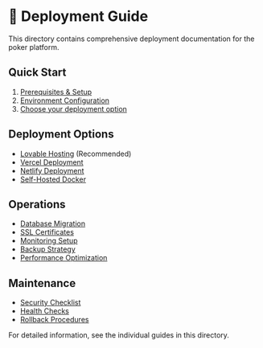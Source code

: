 
# 🚀 Deployment Guide

This directory contains comprehensive deployment documentation for the poker platform.

## Quick Start

1. [Prerequisites & Setup](./prerequisites.md)
2. [Environment Configuration](./environment-setup.md)
3. [Choose your deployment option](./deployment-options.md)

## Deployment Options

- [Lovable Hosting](./lovable-hosting.md) (Recommended)
- [Vercel Deployment](./vercel-deployment.md)
- [Netlify Deployment](./netlify-deployment.md)
- [Self-Hosted Docker](./docker-deployment.md)

## Operations

- [Database Migration](./database-migration.md)
- [SSL Certificates](./ssl-certificates.md)
- [Monitoring Setup](./monitoring.md)
- [Backup Strategy](./backup-strategy.md)
- [Performance Optimization](./performance.md)

## Maintenance

- [Security Checklist](./security-checklist.md)
- [Health Checks](./health-checks.md)
- [Rollback Procedures](./rollback.md)

For detailed information, see the individual guides in this directory.
